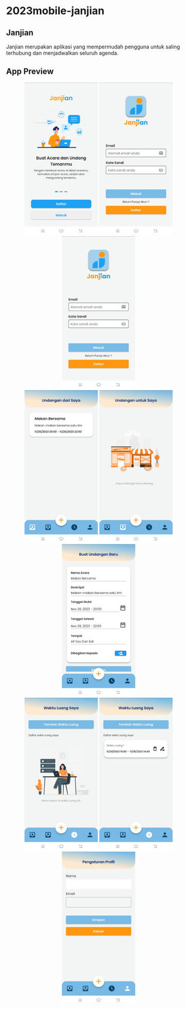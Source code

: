 # 2023mobile-janjian

## Janjian

Janjian merupakan aplikasi yang mempermudah pengguna untuk saling terhubung dan menjadwalkan seluruh agenda.

## App Preview

<div align="center">
  <img src="screenshots/onboard.jpg" alt="Onboard" width="200"/>
  <img src="screenshots/login.jpg" alt="Login" width="200"/>
  <img src="screenshots/register.jpg" alt="Register" width="200"/>
</div>

<div align="center">
  <img src="screenshots/undangan_dari_saya.jpg" alt="Undangan Dari Saya" width="200"/>
  <img src="screenshots/undangan_untuk_saya.jpg" alt="Undangan Untuk Saya" width="200"/>
  <img src="screenshots/buat_undangan_baru.jpg" alt="Buat Undangan Baru" width="200"/>
</div>

<div align="center">
  <img src="screenshots/waktu_luang1.jpg" alt="Waktu Luang 1" width="200"/>
  <img src="screenshots/waktu_luang2.jpg" alt="Waktu Luang 2" width="200"/>
  <img src="screenshots/pengaturan_profil.jpg" alt="Pengaturan Profil" width="200"/>
</div>
